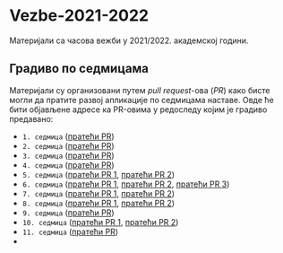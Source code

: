# Vezbe-2021-2022
Материјали са часова вежби у 2021/2022. академској години.

## Градиво по седмицама

Материјали су организовани путем _pull request_-ова (_PR_) како бисте могли да пратите развој апликације по седмицама наставе. Овде ће бити објављене адресе ка PR-овима у редоследу којим је градиво предавано:

- `1. седмица` ([пратећи PR](https://github.com/MatfRS2/Vezbe-2021-2022/pull/1))
- `2. седмица` ([пратећи PR](https://github.com/MatfRS2/Vezbe-2021-2022/pull/2))
- `3. седмица` ([пратећи PR](https://github.com/MatfRS2/Vezbe-2021-2022/pull/3))
- `4. седмица` ([пратећи PR](https://github.com/MatfRS2/Vezbe-2021-2022/pull/4))
- `5. седмица` ([пратећи PR 1](https://github.com/MatfRS2/Vezbe-2021-2022/pull/12), [пратећи PR 2](https://github.com/MatfRS2/Vezbe-2021-2022/pull/13))
- `6. седмица` ([пратећи PR 1](https://github.com/MatfRS2/Vezbe-2021-2022/pull/15), [пратећи PR 2](https://github.com/MatfRS2/Vezbe-2021-2022/pull/16), [пратећи PR 3](https://github.com/MatfRS2/Vezbe-2021-2022/pull/17))
- `7. седмица` ([пратећи PR 1](https://github.com/MatfRS2/Vezbe-2021-2022/pull/23), [пратећи PR 2](https://github.com/MatfRS2/Vezbe-2021-2022/pull/24))
- `8. седмица` ([пратећи PR 1](https://github.com/MatfRS2/Vezbe-2021-2022/pull/25), [пратећи PR 2](https://github.com/MatfRS2/Vezbe-2021-2022/pull/26))
- `9. седмица` ([пратећи PR](https://github.com/MatfRS2/Vezbe-2021-2022/pull/27))
- `10. седмица` ([пратећи PR 1](https://github.com/MatfRS2/Vezbe-2021-2022/pull/28), [пратећи PR 2](https://github.com/MatfRS2/Vezbe-2021-2022/pull/29))
- `11. седмица` ([пратећи PR](https://github.com/MatfRS2/Vezbe-2021-2022/pull/30))
- 

